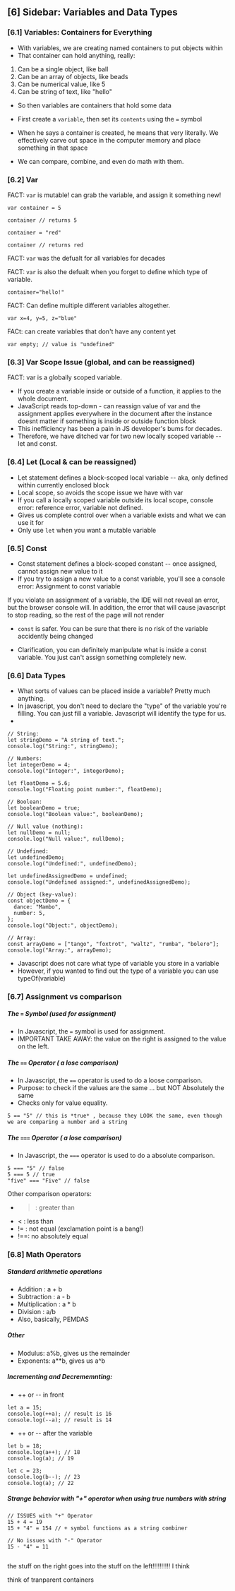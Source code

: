 ## [6] Sidebar: Variables and Data Types

### [6.1] Variables: Containers for Everything
- With variables, we are creating named containers to put objects within
- That container can hold anything, really: 
1. Can be a single object, like ball
2. Can be an array of objects, like beads
3. Can be numerical value, like 5
4. Can be string of text, like "hello"

- So then variables are containers that hold some data
- First create a `variable`, then set its `contents` using the `=` symbol 

- When he says a container is created, he means that very literally. We effectively carve out space in the computer memory and place something in that space
- We can compare, combine, and even do math with them.

### [6.2] Var
FACT: `var` is mutable! can grab the variable, and assign it something new!
```
var container = 5

container // returns 5

container = "red"

container // returns red
```

FACT: `var` was the defualt for all variables for decades

FACT: `var` is also the defualt when you forget to define which type of variable.
```
container="hello!"
```

FACT: Can define multiple different variables altogether.
```
var x=4, y=5, z="blue"
```

FACt: can create variables that don't have any content yet
```
var empty; // value is "undefined"
```

### [6.3] Var Scope Issue (global, and can be reassigned)
FACT: var is a globally scoped variable.
* If you create a variable inside or outside of a function, it applies to the whole document.
* JavaScript reads top-down - can reassign value of var 
and the assignment applies everywhere in the document after the instance
doesnt matter if something is inside or outside function block
* This inefficiency has been a pain in JS developer's bums for decades.
* Therefore, we have ditched var for two new locally scoped variable -- let and const.

### [6.4] Let (Local & can be reassigned)
* Let statement defines a block-scoped local variable -- aka, only defined within currently enclosed block
* Local scope, so avoids the scope issue we have with var
* If you call a locally scoped variable outside its local scope, console error: reference error, variable not defined.
* Gives us complete control over when a variable exists and what we can use it for
* Only use `let` when you want a mutable variable

### [6.5] Const
* Const statement defines a block-scoped constant -- once assigned, cannot assign new value to it
* If you try to assign a new value to a const variable, you'll see a console error: Assignment to const variable

If you violate an assignment of a variable, the IDE will not reveal an error, but the browser console will.
In addition, the error that will cause javascript to stop reading, so the rest of the page will not render

* `const` is safer. You can be sure that there is no risk of the variable accidently being changed

* Clarification, you can definitely manipulate what is inside a const variable. You just can't assign something completely new.

### [6.6] Data Types
* What sorts of values can be placed inside a variable? Pretty much anything.
* In javascript, you don't need to declare the "type" of the variable you're filling. You can just fill a variable. Javascript will identify the type for us.
*

```
// String:
let stringDemo = "A string of text.";
console.log("String:", stringDemo);

// Numbers:
let integerDemo = 4;
console.log("Integer:", integerDemo);

let floatDemo = 5.6;
console.log("Floating point number:", floatDemo);

// Boolean:
let booleanDemo = true;
console.log("Boolean value:", booleanDemo);

// Null value (nothing):
let nullDemo = null;
console.log("Null value:", nullDemo);

// Undefined:
let undefinedDemo;
console.log("Undefined:", undefinedDemo);

let undefinedAssignedDemo = undefined;
console.log("Undefined assigned:", undefinedAssignedDemo);

// Object (key-value):
const objectDemo = {
  dance: "Mambo",
  number: 5,
};
console.log("Object:", objectDemo);

// Array:
const arrayDemo = ["tango", "foxtrot", "waltz", "rumba", "bolero"];
console.log("Array:", arrayDemo);

```
* Javascript does not care what type of variable you store in a variable
* However, if you wanted to find out the type of a variable you can use typeOf(variable)

### [6.7] Assignment vs comparison
##### The `=` Symbol (used for assignment)
* In Javascript, the `=` symbol is used for assignment. 
* IMPORTANT TAKE AWAY: the value on the right is assigned to the value on the left.

##### The `==` Operator ( a lose comparison)
* In Javascript, the `==` operator is used to do a loose comparison.
* Purpose: to check if the values are the same ... but NOT Absolutely the same
* Checks only for value equality.
```
5 == "5" // this is *true* , because they LOOK the same, even though we are comparing a number and a string
```

##### The `===` Operator ( a lose comparison)
* In Javascript, the `===` operator is used to do a absolute comparison.
```
5 === "5" // false
5 === 5 // true
"five" === "Five" // false
```

Other comparison operators:
* > : greater than
* < : less than
* != : not equal (exclamation point is a bang!) 
* !==: no absolutely equal


### [6.8] Math Operators
##### Standard arithmetic operations
* Addition : a + b
* Subtraction : a - b
* Multiplication : a * b
* Division : a/b
* Also, basically, PEMDAS

##### Other
* Modulus: a%b, gives us the remainder
* Exponents: a**b, gives us a^b

##### Incrementing and Decrememnting:
* ++ or -- in front
```
let a = 15;
console.log(++a); // result is 16
console.log(--a); // result is 14

```

* ++ or -- after the variable
```
let b = 18;
console.log(a++); // 18
console.log(a); // 19

let c = 23;
console.log(b--); // 23
console.log(a); // 22
```

##### Strange behavior with "+" operator when using true numbers with string

```
// ISSUES with "+" Operator
15 + 4 = 19
15 + "4" = 154 // + symbol functions as a string combiner

// No issues with "-" Operator
15 - "4" = 11


```


the stuff on the right goes into the stuff on the left!!!!!!!!!! I think

think of tranparent containers